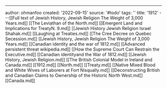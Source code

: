 ---
author: ohmanfoo
created: '2022-09-15'
source: '#todo'
tags: ''
title: '1912'
---[[Full text of Jewish History, Jewish Religion The Weight of 3,000 Years.md]]
[[The Leviathan of the North.md]]
[[Emergent Land and Implications for TreatyN. 9.md]]
[[Jewish History Jewish Religion Israel Shahak.md]]
[[Laughing at Treaties.md]]
[[The Cree Decree on Quebec Secession.md]]
[[Jewish History, Jewish Religion The Weight of 3,000 Years.md]]
[[Canadian identity and the war of 1812.md]]
[[Advanced persistent threat wikipedia.md]]
[[How the Supreme Court Can Restrain the Executive.md]]
[[Canadian identityand the War of 1812.md]]
[[Jewish History, Jewish Religion.md]]
[[The British Colonial Model in Ireland and Canada.md]]
[[1912.md]]
[[North.md]]
[[Treaty.md]]
[[Native Mixed Blood and White Wives of Laborers at Fort Nisqually.md]]
[[Deconstructing British and Canadian Claims to Ownership of the Historic North West.md]]
[[Canada.md]]

